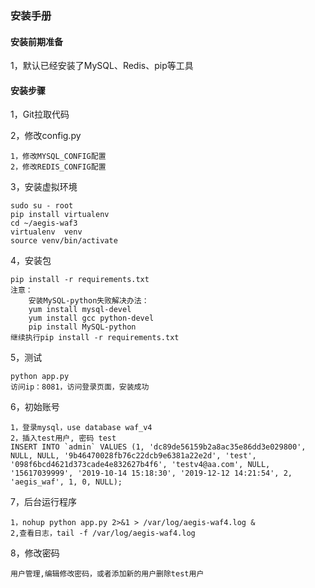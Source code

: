 ### 安装手册
#### 安装前期准备

1，默认已经安装了MySQL、Redis、pip等工具

#### 安装步骤
1，Git拉取代码

2，修改config.py
```
1，修改MYSQL_CONFIG配置
2，修改REDIS_CONFIG配置
```
3，安装虚拟环境
```
sudo su - root
pip install virtualenv
cd ~/aegis-waf3
virtualenv  venv
source venv/bin/activate
```
4，安装包
```
pip install -r requirements.txt
注意：
    安装MySQL-python失败解决办法：
    yum install mysql-devel
    yum install gcc python-devel
    pip install MySQL-python
继续执行pip install -r requirements.txt
```
5，测试
```
python app.py
访问ip：8081，访问登录页面，安装成功
```
6，初始账号
```
1，登录mysql，use database waf_v4
2，插入test用户, 密码 test
INSERT INTO `admin` VALUES (1, 'dc89de56159b2a8ac35e86dd3e029800', NULL, NULL, '9b46470028fb76c22dcb9e6381a22e2d', 'test', '098f6bcd4621d373cade4e832627b4f6', 'testv4@aa.com', NULL, '15617039999', '2019-10-14 15:18:30', '2019-12-12 14:21:54', 2, 'aegis_waf', 1, 0, NULL);
```
7，后台运行程序
```
1，nohup python app.py 2>&1 > /var/log/aegis-waf4.log &
2,查看日志，tail -f /var/log/aegis-waf4.log 
```
8，修改密码
```
用户管理,编辑修改密码，或者添加新的用户删除test用户
```
